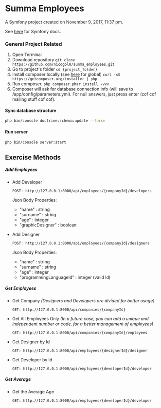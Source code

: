 Summa Employees
===============

A Symfony project created on November 9, 2017, 11:37 pm.

See [here](http://symfony.com/doc/current/index.html) for Symfony docs.


### General Project Related
1. Open Terminal
2. Download repository
`git clone https://github.com/nicogol0/summa_employees.git`
3. Go to project's folder
`cd {project_folder}`
4. Install composer locally (see [here](https://www.digitalocean.com/community/tutorials/how-to-install-and-use-composer-on-ubuntu-14-04) for global)
`curl -sS https://getcomposer.org/installer | php`
5. Run composer.
`php composer.phar install -vvv`
6. Composer will ask for database connection info (will save to /app/config/parameters.yml). For null answers, just press enter (cof cof mailing stuff cof cof).

#### Sync database structure
``` bash
php bin/console doctrine:schema:update --force
```

#### Run server
```bash
php bin/console server:start
```


## Exercise Methods

##### Add Employees
* Add Developer
    ```
    POST: http://127.0.0.1:8000/api/employees/{companyId}/developers
    ```
    Json Body Properties:
    * "name" : string
    * "surname" : string
    * "age" : integer
    * "graphicDesigner" : boolean

* Add Designer
    ```
    POST: http://127.0.0.1:8000/api/employees/{companyId}/designers
    ```
    Json Body Properties:
    * "name" : string
    * "surname" : string
    * "age" : integer
    * "programmingLanguageId" : integer (valid Id)

##### Get Employees
* Get Company *(Designers and Developers are divided for better usage)*
    ```
    GET: http://127.0.0.1:8000/api/companies/{companyId}
    ```

* Get All Employees Only *(In a future case, you can add a unique and independent number or code, for a better management of employees)*
    ```
    GET: http://127.0.0.1:8000/api/companies/{companyId}/employees
    ```

* Get Designer by Id
    ```
    GET: http://127.0.0.1:8000/api/employees/{designerId}/designer
    ```

* Get Developer by Id
    ```
    GET: http://127.0.0.1:8000/api/employees/{developerId}/developer
    ```

##### Get Average
* Get the Average Age
    ```
    GET: http://127.0.0.1:8000/api/employees/{developerId}/developer
    ```
